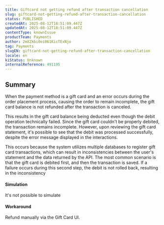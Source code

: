 ```yaml
---
title: Giftcard not getting refund after transaction cancellation
slug: giftcard-not-getting-refund-after-transaction-cancellation
status: PUBLISHED
createdAt: 2025-08-12T18:51:09.447Z
updatedAt: 2025-08-12T18:51:09.447Z
contentType: knownIssue
productTeam: Payments
author: 2mXZkbi0oi061KicTExNjo
tag: Payments
slugEN: giftcard-not-getting-refund-after-transaction-cancellation
locale: en
kiStatus: Unknown
internalReference: 491195
---
```


## Summary


When the payment method is a gift card and an error occurs during the order placement process, causing the order to remain incomplete, the gift card balance is not refunded after the transaction is canceled.

This results in the gift card balance being deducted even though the debit operation technically failed. Since the gift card couldn't be properly debited, the transaction remains incomplete. However, upon reviewing the gift card statement, it's possible to see that the debit was processed successfully, despite the error message displayed in the interactions.

This occurs because the system utilizes multiple databases to register gift card transactions, which can result in inconsistencies between the user's statement and the data returned by the API.
The most common scenario is that the gift card is debited first, and then the transaction is saved. If a failure occurs during this second step, the debit is not rolled back, resulting in the inconsistency



#### Simulation


It's not possible to simulate


#### Workaround


Refund manually via the Gift Card UI.



